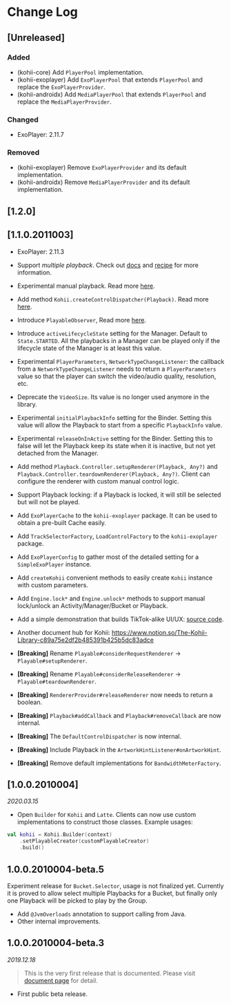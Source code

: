 # Change Log

## [Unreleased]

### Added

- (kohii-core) Add `PlayerPool` implementation.
- (kohii-exoplayer) Add `ExoPlayerPool` that extends `PlayerPool` and replace the `ExoPlayerProvider`.
- (kohii-androidx) Add `MediaPlayerPool` that extends `PlayerPool` and replace the `MediaPlayerProvider`.

### Changed
- ExoPlayer: 2.11.7

### Removed
- (kohii-exoplayer) Remove `ExoPlayerProvider` and its default implementation.
- (kohii-androidx) Remove `MediaPlayerProvider` and its default implementation.

## [1.2.0]

## [1.1.0.2011003]

- ExoPlayer: 2.11.3
- Support _multiple playback_. Check out [docs](https://eneim.github.io/kohii/usage/advance/) and [recipe](https://www.notion.so/00ea153b5378454dbc7a104733cd01d9) for more information.
- Experimental manual playback. Read more [here](https://www.notion.so/Manual-playback-controller-in-Kohii-212927dd75de4971bc28d27e4b34911a).
- Add method `Kohii.createControlDispatcher(Playback)`. Read more [here](https://www.notion.so/Manual-playback-controller-in-Kohii-212927dd75de4971bc28d27e4b34911a#999cb7749ed74cf9aa1c2329c093401f).
- Introduce `PlayableObserver`, Read more [here](https://www.notion.so/8ebea74d5e3347c580209652f374247c).
- Introduce `activeLifecycleState` setting for the Manager. Default to `State.STARTED`. All the playbacks in a Manager can be played only if the lifecycle state of the Manager is at least this value.
- Experimental `PlayerParameters`, `NetworkTypeChangeListener`: the callback from a `NetworkTypeChangeListener` needs to return a `PlayerParameters` value so that the player can switch the video/audio quality, resolution, etc.  
- Deprecate the `VideoSize`. Its value is no longer used anymore in the library.
- Experimental `initialPlaybackInfo` setting for the Binder. Setting this value will allow the Playback to start from a specific `PlaybackInfo` value.
- Experimental `releaseOnInActive` setting for the Binder. Setting this to false will let the Playback keep its state when it is inactive, but not yet detached from the Manager.
- Add method `Playback.Controller.setupRenderer(Playback, Any?)` and `Playback.Controller.teardownRenderer(Playback, Any?)`. Client can configure the renderer with custom manual control logic.
- Support Playback locking: if a Playback is locked, it will still be selected but will not be played.
- Add `ExoPlayerCache` to the `kohii-exoplayer` package. It can be used to obtain a pre-built Cache easily.
- Add `TrackSelectorFactory`, `LoadControlFactory` to the `kohii-exoplayer` package.
- Add `ExoPlayerConfig` to gather most of the detailed setting for a `SimpleExoPlayer` instance.
- Add `createKohii` convenient methods to easily create `Kohii` instance with custom parameters.
- Add `Engine.lock*` and `Engine.unlock*` methods to support manual lock/unlock an Activity/Manager/Bucket or Playback.
- Add a simple demonstration that builds TikTok-alike UI/UX: [source code](https://github.com/eneim/kohii/tree/dev-v1/kohii-sample-tiktok).
- Another document hub for Kohii: https://www.notion.so/The-Kohii-Library-c89a75e2df2b485391b425b5dc83adce

- **[Breaking]** Rename `Playable#considerRequestRenderer` -> `Playable#setupRenderer`.
- **[Breaking]** Rename `Playable#considerReleaseRenderer` -> `Playable#teardownRenderer`.
- **[Breaking]** `RendererProvider#releaseRenderer` now needs to return a boolean.
- **[Breaking]** `Playback#addCallback` and `Playback#removeCallback` are now internal.
- **[Breaking]** The `DefaultControlDispatcher` is now internal.
- **[Breaking]** Include Playback in the `ArtworkHintListener#onArtworkHint`.
- **[Breaking]** Remove default implementations for `BandwidthMeterFactory`.

## [1.0.0.2010004]

_2020.03.15_

- Open `Builder` for `Kohii` and `Latte`. Clients can now use custom implementations to construct
those classes. Example usages:

```Kotlin
val kohii = Kohii.Builder(context)
    .setPlayableCreator(customPlayableCreator)
    .build()
```

## 1.0.0.2010004-beta.5

Experiment release for `Bucket.Selector`, usage is not finalized yet. Currently it is proved to allow select multiple Playbacks for a Bucket, but finally only one Playback will be picked to play by the Group.

- Add `@JvmOverloads` annotation to support calling from Java.
- Other internal improvements.

## 1.0.0.2010004-beta.3

_2019.12.18_

> This is the very first release that is documented. Please visit [document page](https://eneim.github.io/kohii) for detail.

- First public beta release.
